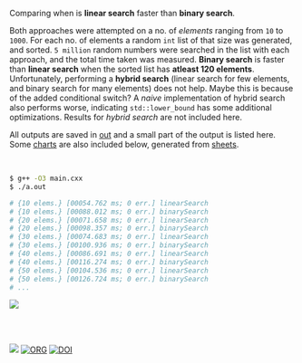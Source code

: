 Comparing when is **linear search** faster than **binary search**.

Both approaches were attempted on a no. of *elements* ranging from `10` to
`1000`. For each no. of elements a random `int` list of that size was
generated, and sorted. `5 million` random numbers were searched in the list
with each approach, and the total time taken was measured. **Binary search**
is faster than **linear search** when the sorted list has **atleast 120 elements**.
Unfortunately, performing a **hybrid search** (linear search for few elements,
and binary search for many elements) does not help. Maybe this is because of
the added conditional switch? A *naive* implementation of hybrid search also
performs worse, indicating `std::lower_bound` has some additional optimizations.
Results for *hybrid search* are not included here.

All outputs are saved in [out](out/) and a small part of the output is listed
here. Some [charts] are also included below, generated from [sheets].

<br>

```bash
$ g++ -O3 main.cxx
$ ./a.out

# {10 elems.} [00054.762 ms; 0 err.] linearSearch
# {10 elems.} [00088.012 ms; 0 err.] binarySearch
# {20 elems.} [00071.658 ms; 0 err.] linearSearch
# {20 elems.} [00098.357 ms; 0 err.] binarySearch
# {30 elems.} [00074.683 ms; 0 err.] linearSearch
# {30 elems.} [00100.936 ms; 0 err.] binarySearch
# {40 elems.} [00086.691 ms; 0 err.] linearSearch
# {40 elems.} [00116.274 ms; 0 err.] binarySearch
# {50 elems.} [00104.536 ms; 0 err.] linearSearch
# {50 elems.} [00126.724 ms; 0 err.] binarySearch
# ...
```

[![](https://i.imgur.com/yqfNuN9.png)][sheets]

<br>
<br>

[![](https://i.imgur.com/4DnzoYb.jpg)](https://www.youtube.com/watch?v=SjIliNbBDuQ)
[![ORG](https://img.shields.io/badge/org-puzzlef-green?logo=Org)](https://puzzlef.github.io)
[![DOI](https://zenodo.org/badge/378992466.svg)](https://zenodo.org/badge/latestdoi/378992466)


[charts]: https://photos.app.goo.gl/1YgKDCmtBY1Fp244A
[sheets]: https://docs.google.com/spreadsheets/d/1jhwk2JLRFZUGhxv_hZrpAdP3UPxqpNfH1Rmg-MPGdmc/edit?usp=sharing
